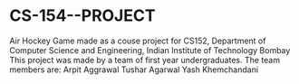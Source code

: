 # CS-154--PROJECT
Air Hockey Game made as a couse project for CS152, Department of Computer Science and Engineering, Indian Institute of Technology Bombay
This project was made by a team of first year undergraduates.
The team members are:
Arpit Aggrawal
Tushar Agarwal
Yash Khemchandani
